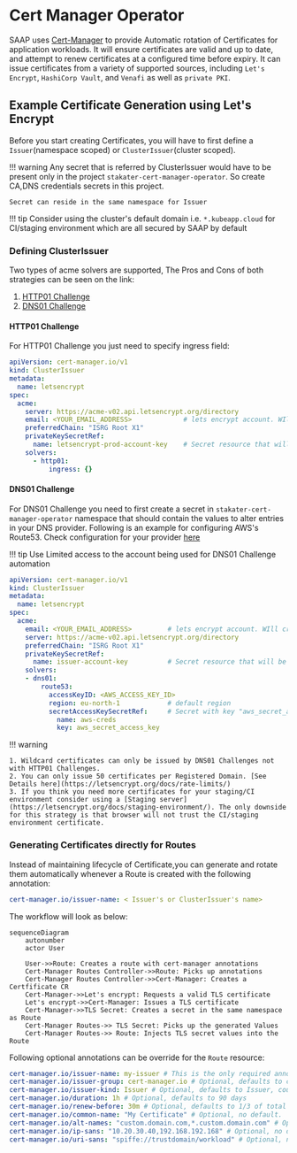 # Cert Manager Operator

SAAP uses [Cert-Manager](https://cert-manager.io/) to provide Automatic rotation of Certificates for application workloads.
It will ensure certificates are valid and up to date, and attempt to renew certificates at a configured time before expiry. It can issue certificates from a variety of supported sources, including `Let's Encrypt`, `HashiCorp Vault`, and `Venafi` as well as `private PKI`.

## Example Certificate Generation using Let's Encrypt

Before you start creating Certificates, you will have to first define a `Issuer`(namespace scoped) or `ClusterIssuer`(cluster scoped).

!!! warning
    Any secret that is referred by ClusterIssuer would have to be present only in the project `stakater-cert-manager-operator`. So create CA,DNS credentials secrets in this project.

    Secret can reside in the same namespace for Issuer

!!! tip
    Consider using the cluster's default domain i.e. `*.kubeapp.cloud` for CI/staging environment which are all secured by SAAP by default

### Defining ClusterIssuer

Two types of acme solvers are supported, The Pros and Cons of both strategies can be seen on the link:

1. [HTTP01 Challenge](https://letsencrypt.org/docs/challenge-types/#http-01-challenge)
2. [DNS01 Challenge](https://letsencrypt.org/docs/challenge-types/#dns-01-challenge)

#### HTTP01 Challenge

For HTTP01 Challenge you just need to specify ingress field:

```yaml
apiVersion: cert-manager.io/v1
kind: ClusterIssuer
metadata:
  name: letsencrypt
spec:
  acme:
    server: https://acme-v02.api.letsencrypt.org/directory
    email: <YOUR_EMAIL_ADDRESS>             # lets encrypt account. WIll create if not already exist
    preferredChain: "ISRG Root X1"
    privateKeySecretRef:
      name: letsencrypt-prod-account-key    # Secret resource that will be used to store the account's private key.
    solvers:
      - http01:
          ingress: {}
```

#### DNS01 Challenge

For DNS01 Challenge you need to first create a secret in `stakater-cert-manager-operator` namespace that should contain the values to alter entries in your DNS provider. Following is an example for configuring AWS's Route53. Check configuration for your provider [here](https://cert-manager.io/docs/configuration/acme/dns01/)

!!! tip
    Use Limited access to the account being used for DNS01 Challenge automation

```yaml
apiVersion: cert-manager.io/v1
kind: ClusterIssuer
metadata:
  name: letsencrypt
spec:
  acme:
    email: <YOUR_EMAIL_ADDRESS>         # lets encrypt account. WIll create if not already exist
    server: https://acme-v02.api.letsencrypt.org/directory
    preferredChain: "ISRG Root X1"
    privateKeySecretRef:
      name: issuer-account-key          # Secret resource that will be used to store the account's private key.
    solvers:
    - dns01:
        route53:
          accessKeyID: <AWS_ACCESS_KEY_ID>
          region: eu-north-1            # default region
          secretAccessKeySecretRef:     # Secret with key "aws_secret_access_key" must exist in `stakater-cert-manager-operator`
            name: aws-creds
            key: aws_secret_access_key  
```

!!! warning

    1. Wildcard certificates can only be issued by DNS01 Challenges not with HTTP01 Challenges.
    2. You can only issue 50 certificates per Registered Domain. [See Details here](https://letsencrypt.org/docs/rate-limits/)
    3. If you think you need more certificates for your staging/CI environment consider using a [Staging server](https://letsencrypt.org/docs/staging-environment/). The only downside for this strategy is that browser will not trust the CI/staging environment certificate.

### Generating Certificates directly for Routes

Instead of maintaining lifecycle of Certificate,you can generate and rotate them automatically whenever a Route is created with the following annotation:

```yaml
cert-manager.io/issuer-name: < Issuer's or ClusterIssuer's name>
```

The workflow will look as below:

```mermaid
sequenceDiagram
    autonumber
    actor User

    User->>Route: Creates a route with cert-manager annotations
    Cert-Manager Routes Controller->>Route: Picks up annotations
    Cert-Manager Routes Controller->>Cert-Manager: Creates a Certfificate CR
    Cert-Manager->>Let's encrypt: Requests a valid TLS certificate
    Let's encrypt->>Cert-Manager: Issues a TLS certificate
    Cert-Manager->>TLS Secret: Creates a secret in the same namespace as Route 
    Cert-Manager Routes->> TLS Secret: Picks up the generated Values
    Cert-Manager Routes->> Route: Injects TLS secret values into the Route
```

Following optional annotations can be override for the `Route` resource:

```yaml
cert-manager.io/issuer-name: my-issuer # This is the only required annotation
cert-manager.io/issuer-group: cert-manager.io # Optional, defaults to cert-manager.io
cert-manager.io/issuer-kind: Issuer # Optional, defaults to Issuer, could be ClusterIssuer or an External Issuer
cert-manager.io/duration: 1h # Optional, defaults to 90 days
cert-manager.io/renew-before: 30m # Optional, defaults to 1/3 of total certificate duration.
cert-manager.io/common-name: "My Certificate" # Optional, no default.
cert-manager.io/alt-names: "custom.domain.com,*.custom.domain.com" # Optional, no default
cert-manager.io/ip-sans: "10.20.30.40,192.168.192.168" # Optional, no default
cert-manager.io/uri-sans: "spiffe://trustdomain/workload" # Optional, no default
```
